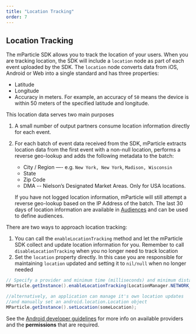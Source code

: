 ```yaml
---
title: "Location Tracking"
order: 7
---
```


## Location Tracking


The mParticle SDK allows you to track the location of your users. When you are tracking location, the SDK will include a `location` node as part of each event uploaded by the SDK. The `location` node converts data from iOS, Android or Web into a single standard and has three properties:

* Latitude
* Longitude
* Accuracy in meters. For example, an accuracy of `50` means the device is within 50 meters of the specified latitude and longitude.

This location data serves two main purposes

1. A small number of output partners consume location information directly for each event.
2. For each batch of event data received from the SDK, mParticle extracts location data from the first event with a non-null location, performs a reverse geo-lookup and adds the following metadata to the batch:
   * City / Region —- e.g. `New York, New York`, `Madison, Wisconsin`
   * State
   * Zip Code
   * DMA -- Nielson’s Designated Market Areas. Only for USA locations.
  
   If you have not logged location information, mParticle will still attempt a reverse geo-lookup based on the IP Address of the batch. The last 30 days of location information are available in [Audiences](/guides/platform-guide/audiences/real-time/#real-time-audience-page) and can be used to define audiences.

There are two ways to approach location tracking:
1. You can call the `enableLocationTracking` method and let the mParticle SDK collect and update location information for you. Remember to call `disableLocationTracking` when you no longer need to track location
2. Set the `location` property directly. In this case you are responsible for maintaining `location` updated and setting it to `nil/null` when no longer needed

~~~java
// Specify a provider and minimum time (milliseconds) and minimum distance (meters) between location updates.
MParticle.getInstance().enableLocationTracking(LocationManager.NETWORK_PROVIDER, 30*1000, 1000);

//alternatively, an application can manage it's own location updates
//and manually set an android.location.Location object
MParticle.getInstance().setLocation(someLocation);
~~~

<!-- need kotlin example -->

See the [Android developer guidelines](https://developer.android.com/reference/android/location/LocationManager.html) for more info on available providers and the **permissions** that are required.


